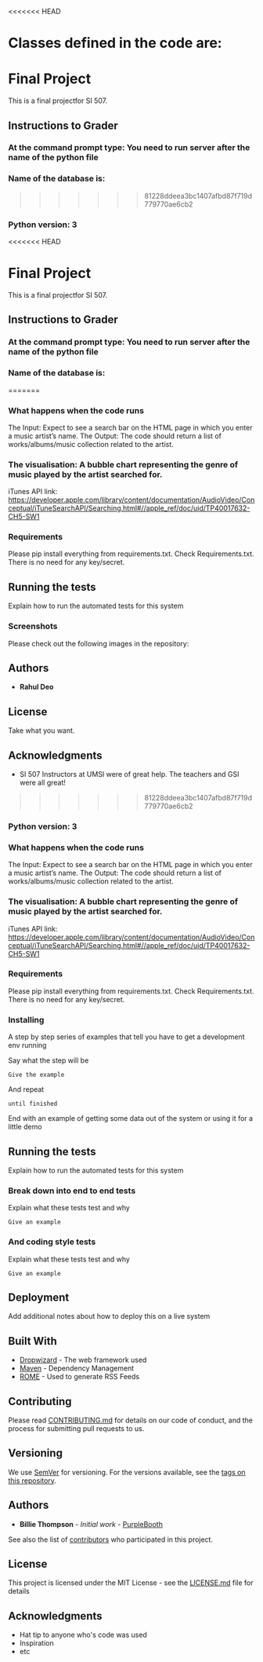 <<<<<<< HEAD



Classes defined in the code are:
=======
# Final Project

This is a final projectfor SI 507.

## Instructions to Grader

### At the command prompt type: You need to run server after the name of the python file
### Name of the database is:
>>>>>>> 81228ddeea3bc1407afbd87f719d779770ae6cb2


### Python version: 3

<<<<<<< HEAD
# Final Project

This is a final projectfor SI 507.

## Instructions to Grader

### At the command prompt type: You need to run server after the name of the python file
### Name of the database is:

=======

### What happens when the code runs
The Input: Expect to see a search bar on the HTML page in which you enter a music artist’s name. 
The Output: The code should return a list of works/albums/music collection related to the artist. 
### The visualisation: A bubble chart representing the genre of music played by the artist searched for.
iTunes API link:  https://developer.apple.com/library/content/documentation/AudioVideo/Conceptual/iTuneSearchAPI/Searching.html#//apple_ref/doc/uid/TP40017632-CH5-SW1

### Requirements

Please pip install everything from requirements.txt. Check Requirements.txt.
There is no need for any key/secret.


## Running the tests

Explain how to run the automated tests for this system

### Screenshots

Please check out the following images in the repository:

## Authors

* **Rahul Deo** 

## License

Take what you want.

## Acknowledgments

* SI 507 Instructors at UMSI were of great help. The teachers and GSI were all great!
>>>>>>> 81228ddeea3bc1407afbd87f719d779770ae6cb2

### Python version: 3


### What happens when the code runs
The Input: Expect to see a search bar on the HTML page in which you enter a music artist’s name. 
The Output: The code should return a list of works/albums/music collection related to the artist. 
### The visualisation: A bubble chart representing the genre of music played by the artist searched for.
iTunes API link:  https://developer.apple.com/library/content/documentation/AudioVideo/Conceptual/iTuneSearchAPI/Searching.html#//apple_ref/doc/uid/TP40017632-CH5-SW1

### Requirements

Please pip install everything from requirements.txt. Check Requirements.txt.
There is no need for any key/secret.


### Installing

A step by step series of examples that tell you have to get a development env running

Say what the step will be

```
Give the example
```

And repeat

```
until finished
```

End with an example of getting some data out of the system or using it for a little demo

## Running the tests

Explain how to run the automated tests for this system

### Break down into end to end tests

Explain what these tests test and why

```
Give an example
```

### And coding style tests

Explain what these tests test and why

```
Give an example
```

## Deployment

Add additional notes about how to deploy this on a live system

## Built With

* [Dropwizard](http://www.dropwizard.io/1.0.2/docs/) - The web framework used
* [Maven](https://maven.apache.org/) - Dependency Management
* [ROME](https://rometools.github.io/rome/) - Used to generate RSS Feeds

## Contributing

Please read [CONTRIBUTING.md](https://gist.github.com/PurpleBooth/b24679402957c63ec426) for details on our code of conduct, and the process for submitting pull requests to us.

## Versioning

We use [SemVer](http://semver.org/) for versioning. For the versions available, see the [tags on this repository](https://github.com/your/project/tags). 

## Authors

* **Billie Thompson** - *Initial work* - [PurpleBooth](https://github.com/PurpleBooth)

See also the list of [contributors](https://github.com/your/project/contributors) who participated in this project.

## License

This project is licensed under the MIT License - see the [LICENSE.md](LICENSE.md) file for details

## Acknowledgments

* Hat tip to anyone who's code was used
* Inspiration
* etc









